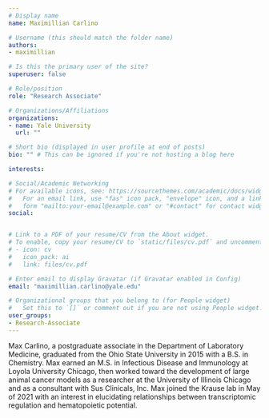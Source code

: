 ```yaml
---
# Display name
name: Maximillian Carlino

# Username (this should match the folder name)
authors:
- maximillian

# Is this the primary user of the site?
superuser: false

# Role/position
role: "Research Associate"

# Organizations/Affiliations
organizations:
- name: Yale University
  url: ""

# Short bio (displayed in user profile at end of posts)
bio: "" # This can be ignored if you're not hosting a blog here

interests:

# Social/Academic Networking
# For available icons, see: https://sourcethemes.com/academic/docs/widgets/#icons
#   For an email link, use "fas" icon pack, "envelope" icon, and a link in the
#   form "mailto:your-email@example.com" or "#contact" for contact widget.
social:


# Link to a PDF of your resume/CV from the About widget.
# To enable, copy your resume/CV to `static/files/cv.pdf` and uncomment the lines below.  
# - icon: cv
#   icon_pack: ai
#   link: files/cv.pdf

# Enter email to display Gravatar (if Gravatar enabled in Config)
email: "maximillian.carlino@yale.edu"

# Organizational groups that you belong to (for People widget)
#   Set this to `[]` or comment out if you are not using People widget.  
user_groups:
- Research-Associate
---
```


Max Carlino, a postgraduate associate in the Department of Laboratory Medicine, graduated from the Ohio State University in 2015 with a B.S. in Chemistry. Max earned an M.S. in Infectious Disease and Immunology at Loyola University Chicago, then worked toward the development of large animal cancer models as a researcher at the University of Illinois Chicago and as a consultant with Sus Clinicals, Inc. Max joined the Krause lab in May of 2021 with an interest in elucidating relationships between transcriptomic regulation and hematopoietic potential.
